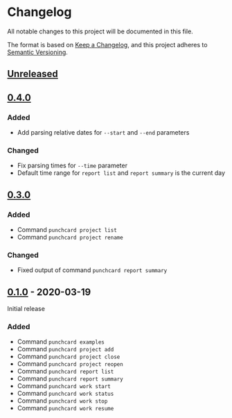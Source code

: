 # Changelog

All notable changes to this project will be documented in this file.

The format is based on [Keep a Changelog](https://keepachangelog.com/en/1.0.0/),
and this project adheres to [Semantic Versioning](https://semver.org/spec/v2.0.0.html).

## [Unreleased]

## [0.4.0]

### Added

- Add parsing relative dates for `--start` and `--end` parameters

### Changed

- Fix parsing times for `--time` parameter
- Default time range for `report list` and `report summary` is the current day

## [0.3.0]

### Added

- Command `punchcard project list`
- Command `punchcard project rename`

### Changed

- Fixed output of command `punchcard report summary`

## [0.1.0] - 2020-03-19

Initial release

### Added

- Command `punchcard examples`
- Command `punchcard project add`
- Command `punchcard project close`
- Command `punchcard project reopen`
- Command `punchcard report list`
- Command `punchcard report summary`
- Command `punchcard work start`
- Command `punchcard work status`
- Command `punchcard work stop`
- Command `punchcard work resume`

[unreleased]: https://github.com/djlauk/punchcard/compare/v0.4.0...HEAD
[0.4.0]: https://github.com/djlauk/punchcard/releases/v0.4.0
[0.3.0]: https://github.com/djlauk/punchcard/releases/v0.3.0
[0.1.0]: https://github.com/djlauk/punchcard/releases/v0.1.0
